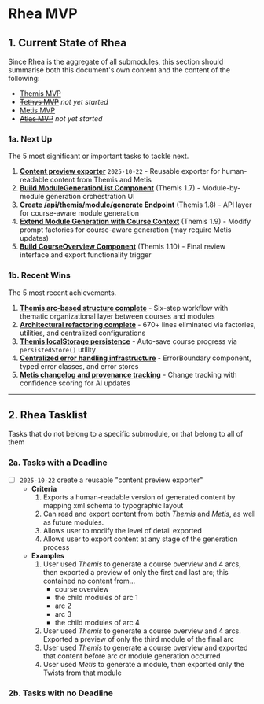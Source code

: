# Rhea MVP

## 1. Current State of Rhea
Since Rhea is the aggregate of all submodules, this section should summarise both this document's own content and the content of the following:
- [Themis MVP](.claude/docs/roadmaps/mvp-modules/Themis-MVP.md)
- ~~[Tethys MVP](.claude/docs/roadmaps/mvp-modules/Tethys-MVP.md)~~ *not yet started*
- [Metis MVP](.claude/docs/roadmaps/mvp-modules/Metis-MVP.md)
- ~~[Atlas MVP](.claude/docs/roadmaps/mvp-modules/Atlas-MVP.md)~~ *not yet started*

### 1a. Next Up
The 5 most significant or important tasks to tackle next.

1. **[Content preview exporter](#2a-tasks-with-a-deadline)** `2025-10-22` - Reusable exporter for human-readable content from Themis and Metis
2. **[Build ModuleGenerationList Component](mvp-modules/Themis-MVP.md#17-build-modulegenerationlist-component-step-4--pending)** (Themis 1.7) - Module-by-module generation orchestration UI
3. **[Create /api/themis/module/generate Endpoint](mvp-modules/Themis-MVP.md#18-create-apithemismodulegenerate-endpoint--pending)** (Themis 1.8) - API layer for course-aware module generation
4. **[Extend Module Generation with Course Context](mvp-modules/Themis-MVP.md#19-extend-module-generation-with-course-context--pending)** (Themis 1.9) - Modify prompt factories for course-aware generation (may require Metis updates)
5. **[Build CourseOverview Component](mvp-modules/Themis-MVP.md#110-build-courseoverview-component-step-5--pending)** (Themis 1.10) - Final review interface and export functionality trigger

### 1b. Recent Wins
The 5 most recent achievements.

1. **[Themis arc-based structure complete](mvp-modules/Themis-MVP.md#37-reimplement-the-module-overview-generation-based-on-thematic-arcs--completed)** - Six-step workflow with thematic organizational layer between courses and modules
2. **[Architectural refactoring complete](mvp-modules/Metis-MVP.md#32-architectural-refactoring-2025-10-20--completed)** - 670+ lines eliminated via factories, utilities, and centralized configurations
3. **[Themis localStorage persistence](mvp-modules/Themis-MVP.md#113-add-localstorage-persistence--completed)** - Auto-save course progress via `persistedStore()` utility
4. **[Centralized error handling infrastructure](mvp-modules/Metis-MVP.md#334-quality-improvements)** - ErrorBoundary component, typed error classes, and error stores
5. **[Metis changelog and provenance tracking](mvp-modules/Metis-MVP.md#48-implement-changelog-in-returned-modules--completed)** - Change tracking with confidence scoring for AI updates

---

## 2. Rhea Tasklist
Tasks that do not belong to a specific submodule, or that belong to all of them

### 2a. Tasks with a Deadline
- [ ] `2025-10-22` create a reusable "content preview exporter"
  - **Criteria**
    1. Exports a human-readable version of generated content by mapping xml schema to typographic layout
    2. Can read and export content from both *Themis* and *Metis*, as well as future modules.
    3. Allows user to modify the level of detail exported
    4. Allows user to export content at any stage of the generation process
  - **Examples**
    1. User used *Themis* to generate a course overview and 4 arcs, then exported a preview of only the first and last arc; this contained no content from...
        - course overview
        - the child modules of arc 1
        - arc 2
        - arc 3
        - the child modules of arc 4
    2. User used *Themis* to generate a course overview and 4 arcs. Exported a preview of only the third module of the final arc
    3. User used *Themis* to generate a course overview and exported that content before arc or module generation occurred
    4. User used *Metis* to generate a module, then exported only the Twists from that module

### 2b. Tasks with no Deadline
